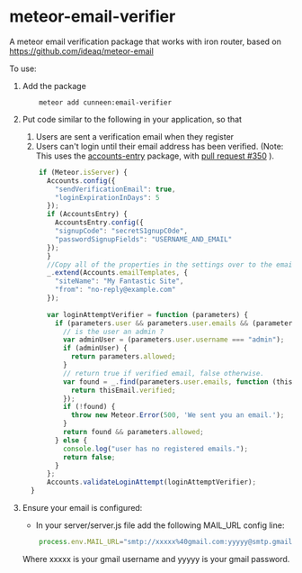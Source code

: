 # meteor-email-verifier
A meteor email verification package that works with iron router, based on https://github.com/ideaq/meteor-email

To use:

1. Add the package
    ```
        meteor add cunneen:email-verifier
    ```
2. Put code similar to the following in your application, so that
    1. Users are sent a verification email when they register
    2. Users can't login until their email address has been verified.
      (Note: This uses the [accounts-entry](http://github.differential.com/accounts-entry/) package, with [pull request #350](https://github.com/Differential/accounts-entry/pull/350) ).
      ```javascript
          if (Meteor.isServer) {
            Accounts.config({
              "sendVerificationEmail": true,
              "loginExpirationInDays": 5
            });
            if (AccountsEntry) {
              AccountsEntry.config({
              "signupCode": "secretS1gnupC0de",
              "passwordSignupFields": "USERNAME_AND_EMAIL"
            });
            }
            //Copy all of the properties in the settings over to the emailTemplates
            _.extend(Accounts.emailTemplates, {
              "siteName": "My Fantastic Site",
              "from": "no-reply@example.com"
            });
        
            var loginAttemptVerifier = function (parameters) {
              if (parameters.user && parameters.user.emails && (parameters.user.emails.length > 0)) {
                // is the user an admin ?
                var adminUser = (parameters.user.username === "admin");
                if (adminUser) {
                  return parameters.allowed;
                }
                // return true if verified email, false otherwise.
                var found = _.find(parameters.user.emails, function (thisEmail) {
                  return thisEmail.verified;
                });
                if (!found) {
                  throw new Meteor.Error(500, 'We sent you an email.');
                }
                return found && parameters.allowed;
              } else {
                console.log("user has no registered emails.");
                return false;
              }
            };
            Accounts.validateLoginAttempt(loginAttemptVerifier);
        }
      ```

3. Ensure your email is configured:
    * In your server/server.js file add the following MAIL_URL config line:
    ```javascript
        process.env.MAIL_URL="smtp://xxxxx%40gmail.com:yyyyy@smtp.gmail.com:465/"; 
    ```
    Where xxxxx is your gmail username and yyyyy is your gmail password.



```
